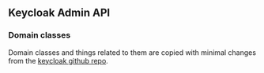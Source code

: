 ## Keycloak Admin API

### Domain classes
Domain classes and things related to them are copied with minimal changes from the [keycloak github repo](https://github.com/keycloak/keycloak/tree/main).